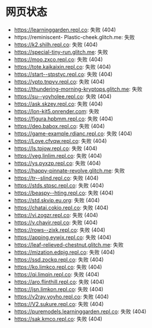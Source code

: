 # 网页状态
- https://learninggarden.repl.co: 失败 (404)
- https://reminiscent- Plastic-cheek.glitch.me: 失败
- https://k2.shilh.repl.co: 失败 (404)
- https://special-tiny-run.glitch.me: 失败
- https://moo.zxco.repl.co: 失败 (404)
- https://tote.kaikaixin.repl.co: 失败 (404)
- https://start--stpstyc.repl.co: 失败 (404)
- https://ypto.tnpyv.repl.co: 失败 (404)
- https://thundering-morning-kryptops.glitch.me: 失败
- https://su--yoyholee.repl.co: 失败 (404)
- https://ask.skzey.repl.co: 失败 (404)
- https://lon-kjt5.onrender.com: 失败
- https://figura.hpbmm.repl.co: 失败 (404)
- https://deo.babox.repl.co: 失败 (404)
- https://game-example.rdianc.repl.co: 失败 (404)
- https://Love.cfvqw.repl.co: 失败 (404)
- https://ls.tpjow.repl.co: 失败 (404)
- https://veg.linlim.repl.co: 失败 (404)
- https://ys.pyxzp.repl.co: 失败 (404)
- https://happy-pinnate-revolve.glitch.me: 失败
- https://tr--slind.repl.co: 失败 (404)
- https://stds.stpsc.repl.co: 失败 (404)
- https://beaspy--hting.repl.co: 失败 (404)
- https://std.skvip.eu.org: 失败 (404)
- https://chatai.cokio.repl.co: 失败 (404)
- https://vi.zogzr.repl.co: 失败 (404)
- https://v.chavir.repl.co: 失败 (404)
- https://rows--zixk.repl.co: 失败 (404)
- https://apping.eywjx.repl.co: 失败 (404)
- https://leaf-relieved-chestnut.glitch.me: 失败
- https://mization.edpjg.repl.co: 失败 (404)
- https://ssd.zockq.repl.co: 失败 (404)
- https://ko.limkco.repl.co: 失败 (404)
- https://qi.limqin.repl.co: 失败 (404)
- https://aro.flinthill.repl.co: 失败 (404)
- https://jsn.limkon.repl.co: 失败 (404)
- https://v2ray.yoyho.repl.co: 失败 (404)
- https://V2.sukure.repl.co: 失败 (404)
- https://puremodels.learninggarden.repl.co: 失败 (404)
- https://sak.kmco.repl.co: 失败 (404)
